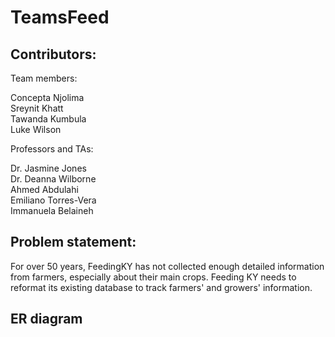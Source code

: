 # TeamsFeed

## Contributors:  

Team members:  

Concepta Njolima  
Sreynit Khatt  
Tawanda Kumbula  
Luke Wilson  

Professors and TAs:

Dr. Jasmine Jones  
Dr. Deanna Wilborne  
Ahmed Abdulahi  
Emiliano Torres-Vera  
Immanuela Belaineh  

## Problem statement:  
For over 50 years, FeedingKY has not collected enough detailed information from farmers, especially about their main crops. Feeding KY needs to reformat its existing database to track farmers' and growers' information.  

## ER diagram

